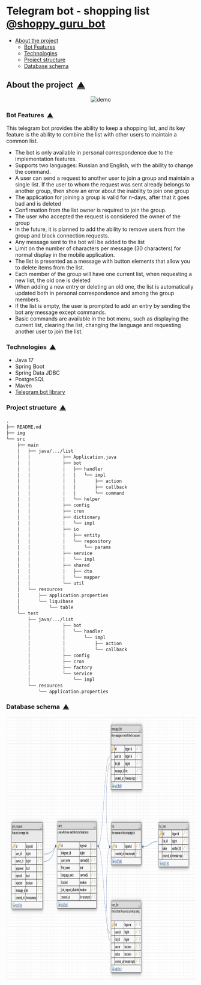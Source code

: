 # Telegram bot - shopping list [@shoppy_guru_bot](https://t.me/shoppy_guru_bot)

<a name="menu"></a>
<ul>
    <li>
        <a href="#about_the_project">About the project</a>
        <ul>
            <li><a href="#bot_features">Bot Features</a></li>
            <li><a href="#technologies">Technologies</a></li>
            <li><a href="#project_structure">Project structure</a></li>
            <li><a href="#db_scheme">Database schema</a></li>
        </ul>
    </li>
</ul>

<h2><a name="about_the_project">About the project</a>&nbsp;&nbsp;<a href="#menu">&#9650;</a></h2>

<p align="center">
  <img src="media/demo.gif" height="650" title="demo">
</p>

<h3><a name="bot_features">Bot Features</a>&nbsp;&nbsp;<a href="#menu">&#9650;</a></h3>
<p>
This telegram bot provides the ability to keep a shopping list, and its key feature is the ability to combine the list with other users to maintain a common list.
</p>

- The bot is only available in personal correspondence due to the implementation features.
- Supports two languages: Russian and English, with the ability to change the command.
- A user can send a request to another user to join a group and maintain a single list. If the user to whom the request was sent already belongs to another group, then show an error about the inability to join one group
- The application for joining a group is valid for n-days, after that it goes bad and is deleted
- Confirmation from the list owner is required to join the group.
- The user who accepted the request is considered the owner of the group
- In the future, it is planned to add the ability to remove users from the group and block connection requests.
- Any message sent to the bot will be added to the list
- Limit on the number of characters per message (30 characters) for normal display in the mobile application.
- The list is presented as a message with button elements that allow you to delete items from the list.
- Each member of the group will have one current list, when requesting a new list, the old one is deleted
- When adding a new entry or deleting an old one, the list is automatically updated both in personal correspondence and among the group members.
- If the list is empty, the user is prompted to add an entry by sending the bot any message except commands.
- Basic commands are available in the bot menu, such as displaying the current list, clearing the list, changing the language and requesting another user to join the list.

<h3><a name="technologies">Technologies</a>&nbsp;&nbsp;<a href="#menu">&#9650;</a></h3>

<ul>
    <li>Java 17</li>
    <li>Spring Boot</li>
    <li>Spring Data JDBC</li>
    <li>PostgreSQL</li>
    <li>Maven</li>
    <li><a href="https://github.com/rubenlagus/TelegramBots">Telegram bot library</a></li>
</ul>


<h3><a name="project_structure">Project structure</a>&nbsp;&nbsp;<a href="#menu">&#9650;</a></h3>

<pre><code>.
├── README.md
├── img
└── src
    ├── main
    │   ├── java/.../list
    │   │            ├── Application.java
    │   │            ├── bot
    │   │            │   ├── handler
    │   │            │   │   └── impl
    │   │            │   │       ├── action
    │   │            │   │       ├── callback
    │   │            │   │       └── command
    │   │            │   └── helper
    │   │            ├── config
    │   │            ├── cron
    │   │            ├── dictionary
    │   │            │   └── impl
    │   │            ├── io
    │   │            │   ├── entity
    │   │            │   └── repository
    │   │            │       └── params
    │   │            ├── service
    │   │            │   └── impl
    │   │            ├── shared
    │   │            │   ├── dto
    │   │            │   └── mapper
    │   │            └── util
    │   └── resources
    │       ├── application.properties
    │       └── liquibase
    │           └── table
    └── test
        ├── java/.../list
        │            ├── bot
        │            │   └── handler
        │            │       └── impl
        │            │           ├── action
        │            │           └── callback
        │            ├── config
        │            ├── cron
        │            ├── factory
        │            └── service
        │                └── impl
        └── resources
            └── application.properties
</code></pre>

<h3><a name="db_scheme">Database schema</a>&nbsp;&nbsp;<a href="#menu">&#9650;</a></h3>

<p align="center">
  <img src="media/2.png" height="700" title="general view">
</p>

